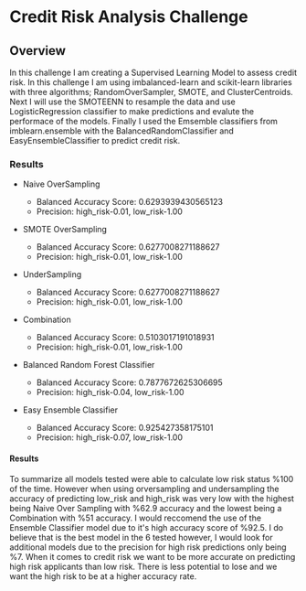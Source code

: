 # Credit Risk Analysis Challenge

## Overview
In this challenge I am creating a Supervised Learning Model to assess credit risk. In this challenge I am using imbalanced-learn and scikit-learn libraries with three algorithms; RandomOverSampler, SMOTE, and ClusterCentroids. Next I will use the SMOTEENN to resample the data and use LogisticRegression classifier to make predictions and evalute the performace of the models. Finally I used the Emsemble classifiers from imblearn.ensemble with the BalancedRandomClassifier and EasyEnsembleClassifier to predict credit risk. 

### Results
- Naive OverSampling
  - Balanced Accuracy Score: 0.6293939430565123
  - Precision: high_risk-0.01, low_risk-1.00

- SMOTE OverSampling
  - Balanced Accuracy Score: 0.6277008271188627
  - Precision: high_risk-0.01, low_risk-1.00 
  
- UnderSampling
  - Balanced Accuracy Score: 0.6277008271188627
  - Precision: high_risk-0.01, low_risk-1.00 
  
- Combination
  - Balanced Accuracy Score: 0.5103017191018931
  - Precision: high_risk-0.01, low_risk-1.00

- Balanced Random Forest Classifier
  - Balanced Accuracy Score: 0.7877672625306695
  - Precision: high_risk-0.04, low_risk-1.00
  
- Easy Ensemble Classifier
  - Balanced Accuracy Score: 0.925427358175101
  - Precision: high_risk-0.07, low_risk-1.00 


#### Results
To summarize all models tested were able to calculate low risk status %100 of the time. However when using orversampling and undersampling the accuracy of predicting low_risk and high_risk was very low with the highest being Naive Over Sampling with %62.9 accuracy and the lowest being a Combination with %51 accuracy. I would reccomend the use of the Ensemble Classifier model due to it's high accuracy score of %92.5. I do believe that is the best model in the 6 tested however, I would look for additional models due to the precision for high risk predictions only being %7. When it comes to credit risk we want to be more accurate on predicting high risk applicants than low risk. There is less potential to lose and we want the high risk to be at a higher accuracy rate. 
